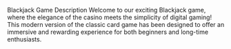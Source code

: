 Blackjack Game Description
Welcome to our exciting Blackjack game, where the elegance of the casino meets the simplicity of digital gaming!
This modern version of the classic card game has been designed to offer an immersive and rewarding experience for both beginners and long-time
enthusiasts.

